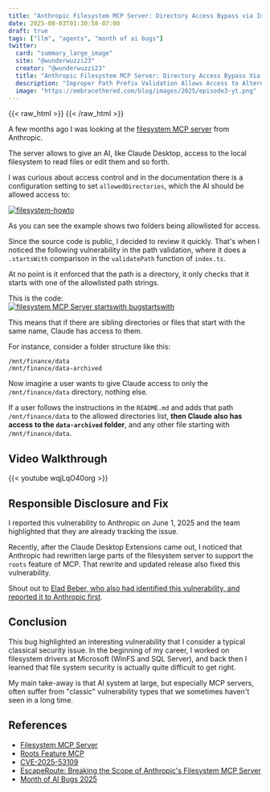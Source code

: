 ```yaml
---
title: "Anthropic Filesystem MCP Server: Directory Access Bypass via Improper Path Validation"  
date: 2025-08-03T01:30:58-07:00  
draft: true  
tags: ["llm", "agents", "month of ai bugs"] 
twitter:  
  card: "summary_large_image"  
  site: "@wunderwuzzi23"  
  creator: "@wunderwuzzi23"  
  title: "Anthropic Filesystem MCP Server: Directory Access Bypass Via Improper Path Validation"  
  description: "Improper Path Prefix Validation Allows Access to Alternate Directories"  
  image: "https://embracethered.com/blog/images/2025/episode3-yt.png"  
---
```


{{< raw_html >}}
<a id="top_ref"></a>
{{< /raw_html >}}

A few months ago I was looking at the [filesystem MCP server](https://github.com/modelcontextprotocol/servers/blob/main/src/filesystem/README.md) from Anthropic. 

The server allows to give an AI, like Claude Desktop, access to the local filesystem to read files or edit them and so forth. 

I was curious about access control and in the documentation there is a configuration setting to set  `allowedDirectories`, which the AI should be allowed access to:

[![filesystem-howto](/blog/images/2025/mcp-filesystem-how-to.png)](/blog/images/2025/mcp-filesystem-how-to.png)

As you can see the example shows two folders being allowlisted for access.

Since the source code is public, I decided to review it quickly. That's when I noticed the following vulnerability in the path validation, where it does a `.startsWith` comparison in the `validatePath` function of `index.ts`. 

At no point is it enforced that the path is a directory, it only checks that it starts with one of the allowlisted path strings.

This is the code:  
[![filesystem MCP Server startswith bugstartswith](/blog/images/2025/mcp-fileserver-startsWith-bug.png)](/blog/images/2025/mcp-fileserver-startsWith-bug.png)

This means that if there are sibling directories or files that start with the same name, Claude has access to them.  

For instance, consider a folder structure like this:
```
/mnt/finance/data
/mnt/finance/data-archived
```

Now imagine a user wants to give Claude access to only the `/mnt/finance/data` directory, nothing else.

If a user follows the instructions in the `README.md` and adds that path `/mnt/finance/data` to the allowed directories list, **then Claude also has access to the `data-archived` folder**, and any other file starting with `/mnt/finance/data`.

## Video Walkthrough

{{< youtube wqjLqO40org >}}

## Responsible Disclosure and Fix

I reported this vulnerability to Anthropic on June 1, 2025 and the team highlighted that they are already tracking the issue. 

Recently, after the Claude Desktop Extensions came out, I noticed that Anthropic had rewritten large parts of the filesystem server to support the `roots` feature of MCP. That rewrite and updated release also fixed this vulnerability. 

Shout out to [Elad Beber, who also had identified this vulnerability, and reported it to Anthropic first](https://cymulate.com/blog/cve-2025-53109-53110-escaperoute-anthropic/).

## Conclusion

This bug highlighted an interesting vulnerability that I consider a typical classical security issue. In the beginning of my career, I worked on filesystem drivers at Microsoft (WinFS and SQL Server), and back then I learned that file system security is actually quite difficult to get right. 

My main take-away is that AI system at large, but especially MCP servers, often suffer from "classic" vulnerability types that we sometimes haven't seen in a long time.


## References

* [Filesystem MCP Server](https://github.com/modelcontextprotocol/servers/blob/main/src/filesystem/README.md)
* [Roots Feature MCP](https://modelcontextprotocol.io/specification/2025-03-26/client/roots)
* [CVE-2025-53109](https://github.com/modelcontextprotocol/servers/security/advisories/GHSA-q66q-fx2p-7w4m)
* [EscapeRoute: Breaking the Scope of Anthropic's Filesystem MCP Server](https://cymulate.com/blog/cve-2025-53109-53110-escaperoute-anthropic/)
* [Month of AI Bugs 2025](https://monthofaibugs.com)